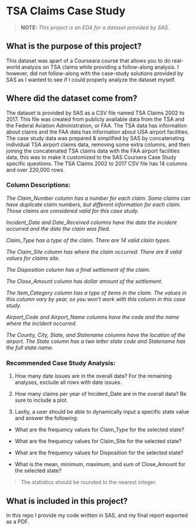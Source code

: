 # TSA Claims Case Study
> **NOTE:** *This project is an EDA for a dataset provided by SAS.*

## What is the purpose of this project? 
This dataset was apart of a Courseara course that allows you to do real-world analysis on TSA claims while providing a follow-along analysis. I however, did not follow-along with the case-study solutions provided by SAS as I wanted to see if I could properly analyze the dataset myself. 

## Where did the dataset come from?
The dataset is provided by SAS as a CSV file named TSA Claims 2002 to 2017. This file was created from publicly available data from the TSA and the Federal Aviation Administration, or FAA. The TSA data has information about claims and the FAA data has information about USA airport facilities. The case study data was prepared & simplified by SAS by concatenating individual TSA airport claims data, removing some extra columns, and then joining the concatenated TSA claims data with the FAA airport facilities data, this was to make it customized to the SAS Coursera Case Study specific questions. The TSA Claims 2002 to 2017 CSV file has 14 columns and over 220,000 rows. 

### Column Descriptions:
  *The Claim_Number column has a number for each claim. Some claims can have duplicate claim numbers, but different information for each claim. Those         claims are considered valid for this case study.* 

  *Incident_Date and Date_Received columns have the date the incident occurred and the date the claim was filed.*

  *Claim_Type has a type of the claim. There are 14 valid claim types.* 

  *The Claim_Site column has where the claim occurred. There are 8 valid values for claims site.* 

  *The Disposition column has a final settlement of the claim.* 

  *The Close_Amount column has dollar amount of the settlement.* 

  *The Item_Category column has a type of items in the claim. The values in this column vary by year, so you won't work with this column in this case         study.*

  *Airport_Code and Airport_Name columns have the code and the name where the incident occurred.* 

  *The County, City, State, and Statename columns have the location of the airport. The State column has a two letter state code and Statename has the full   state name.*

### Recommended Case Study Analysis:
1. How many date issues are in the overall data?
For the remaining analyses, exclude all rows with date issues.

2. How many claims per year of Incident_Date are in the overall data? Be sure to include a plot.

3. Lastly, a user should be able to dynamically input a specific state value and answer the following:

-  What are the frequency values for Claim_Type for the selected state?

-  What are the frequency values for Claim_Site for the selected state?

-  What are the frequency values for Disposition for the selected state?

-  What is the mean, minimum, maximum, and sum of Close_Amount for the selected state?

>The statistics should be rounded to the nearest integer.



## What is included in this project?
In this repo I provide my code written in SAS, and my final report exported as a PDF.
